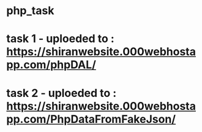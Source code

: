 # php_task

# task 1 - uploeded to : https://shiranwebsite.000webhostapp.com/phpDAL/
# task 2 - uploeded to : https://shiranwebsite.000webhostapp.com/PhpDataFromFakeJson/

